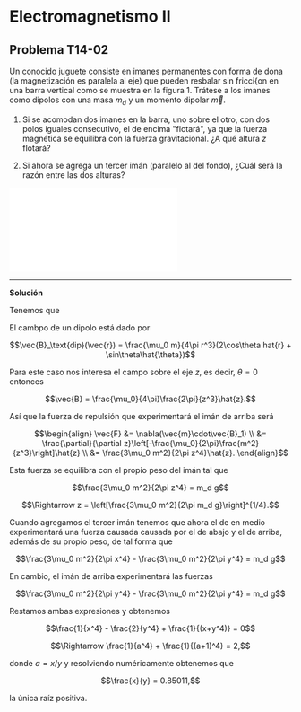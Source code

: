 # Electromagnetismo II
## Problema T14-02

Un conocido juguete consiste en imanes permanentes con forma de dona (la
magnetización es paralela al eje) que pueden resbalar sin fricci{on en una
barra vertical como se muestra en la figura 1. Trátese a los imanes como
dipolos con una masa $`m_d`$ y un momento dipolar $`\vec{m}`$.

1. Si se acomodan dos imanes en la barra, uno sobre el otro, con dos polos
iguales consecutivo, el de encima "flotará", ya que la fuerza magnética se
equilibra con la fuerza gravitacional. ¿A qué altura $`z`$ flotará?

2. Si ahora se agrega un tercer imán (paralelo al del fondo), ¿Cuál será la
razón entre las dos alturas?


![Figura 1](./t14-02-fig.md)

---

**Solución**

Tenemos que

El cambpo de un dipolo está dado por

```math
\vec{B}_\text{dip}(\vec{r})
= \frac{\mu_0 m}{4\pi r^3}(2\cos\theta hat{r} + \sin\theta\hat{\theta})
```

Para este caso nos interesa el campo sobre el eje $`z`$, es decir,
$`\theta = 0`$ entonces

```math
\vec{B} = \frac{\mu_0}{4\pi}\frac{2\pi}{z^3}\hat{z}.
```

Así que la fuerza de repulsión que experimentará el imán de arriba será

```math
\begin{align}
\vec{F}
&= \nabla(\vec{m}\cdot\vec{B}_1) \\
&= \frac{\partial}{\partial z}\left[-\frac{\mu_0}{2\pi}\frac{m^2}{z^3}\right]\hat{z} \\
&= \frac{3\mu_0 m^2}{2\pi z^4}\hat{z}.
\end{align}
```

Esta fuerza se equilibra con el propio peso del imán tal que

```math
\frac{3\mu_0 m^2}{2\pi z^4} = m_d g
```

```math
\Rightarrow
z = \left[\frac{3\mu_0 m^2}{2\pi m_d g}\right]^{1/4}.
```

Cuando agregamos el tercer imán tenemos que ahora el de en medio
experimentará una fuerza causada causada por el de abajo y el de
arriba, además de su propio peso, de tal forma que

```math
\frac{3\mu_0 m^2}{2\pi x^4} - \frac{3\mu_0 m^2}{2\pi y^4} = m_d g
```

En cambio, el imán de arriba experimentará las fuerzas

```math
\frac{3\mu_0 m^2}{2\pi y^4} - \frac{3\mu_0 m^2}{2\pi y^4} = m_d g
```

Restamos ambas expresiones y obtenemos

```math
\frac{1}{x^4} - \frac{2}{y^4} + \frac{1}{(x+y^4)} = 0
```

```math
\Rightarrow
\frac{1}{a^4} + \frac{1}{(a+1)^4} = 2,
```

donde $`a = x/y`$ y resolviendo numéricamente obtenemos que

```math
\frac{x}{y} = 0.85011,
```

la única raíz positiva.
